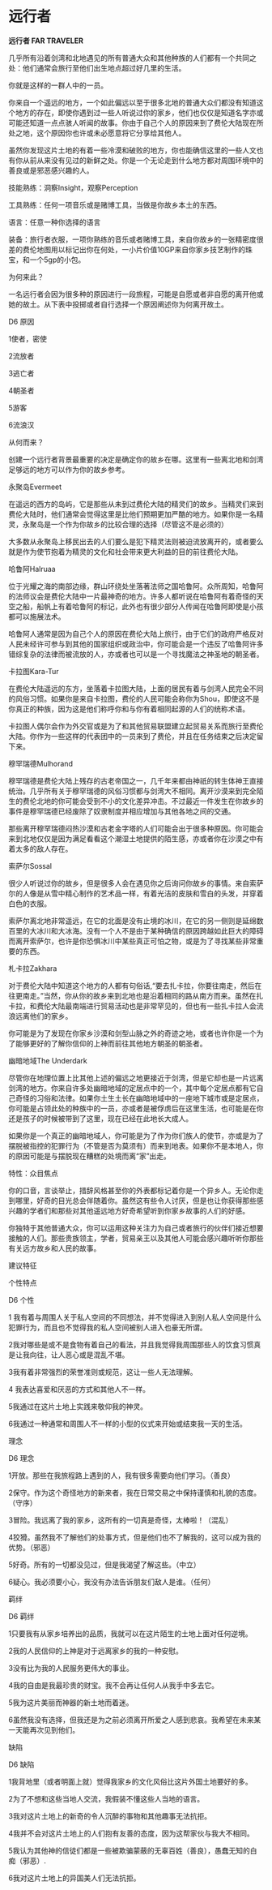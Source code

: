 # 远行者

**远行者 FAR TRAVELER**

几乎所有沿着剑湾和北地遇见的所有普通大众和其他种族的人们都有一个共同之处：他们通常会旅行至他们出生地点超过好几里的生活。

你就是这样的一群人中的一员。

你来自一个遥远的地方，一个如此偏远以至于很多北地的普通大众们都没有知道这个地方的存在，即使你遇到过一些人听说过你的家乡，他们也仅仅是知道名字亦或可能还知道一点点骇人听闻的故事。你由于自己个人的原因来到了费伦大陆现在所处之地，这个原因你也许或未必愿意将它分享给其他人。

虽然你发现这片土地的有着一些冷漠和破败的地方，你也能确信这里的一些人文也有你从前从来没有见过的新鲜之处。你是一个无论走到什么地方都对周围环境中的善良或是邪恶感兴趣的人。

技能熟练：洞察Insight，观察Perception

工具熟练：任何一项音乐或是赌博工具，当做是你故乡本土的东西。

语言：任意一种你选择的语言

装备：旅行者衣服，一项你熟练的音乐或者赌博工具，来自你故乡的一张精密度很差的费伦地图用以标记出你在何处，一小片价值10GP来自你家乡技艺制作的珠宝，和一个5gp的小包。

为何来此？

一名远行者会因为很多种的原因进行一段旅程，可能是自愿或者非自愿的离开他或她的故土。从下表中投掷或者自行选择一个原因阐述你为何离开故土。

D6      原因

1使者，密使

2流放者

3逃亡者

4朝圣者

5游客

6流浪汉

从何而来？

创建一个远行者背景最重要的决定是确定你的故乡在哪。这里有一些离北地和剑湾足够远的地方可以作为你的故乡参考。

永聚岛Evermeet

在遥远的西方的岛屿，它是那些从未到过费伦大陆的精灵们的故乡。当精灵们来到费伦大陆时，他们通常会觉得这里是比他们预期更加严酷的地方。如果你是一名精灵，永聚岛是一个作为你故乡的比较合理的选择（尽管这不是必须的）

大多数从永聚岛上移民出去的人们要么是犯下精灵法则被迫流放离开的，或者要么就是作为使节抱着为精灵的文化和社会带来更大利益的目的前往费伦大陆。

哈鲁阿Halruaa

位于光耀之海的南部边缘，群山环绕处坐落著法师之国哈鲁阿。众所周知，哈鲁阿的法师议会是费伦大陆中一片最神奇的地方。许多人都听说在哈鲁阿有着奇怪的天空之船，船帆上有着哈鲁阿的标记，此外也有很少部分人传闻在哈鲁阿即使是小孩都可以施展法术。

哈鲁阿人通常是因为自己个人的原因在费伦大陆上旅行，由于它们的政府严格反对人民未经许可参与到其他的国家组织或政治中，你可能会是一个违反了哈鲁阿许多错综复杂的法律而被流放的人，亦或者也可以是一个寻找魔法之神圣地的朝圣者。

卡拉图Kara-Tur

在费伦大陆遥远的东方，坐落着卡拉图大陆，上面的居民有着与剑湾人民完全不同的风俗习惯。如果你是来自卡拉图，费伦的人民可能会称你为Shou，即使这不是你真正的种族，因为这是他们称呼你和与你有着相同起源的人们的统称术语。

卡拉图人偶尔会作为外交官或是为了和其他贸易联盟建立起贸易关系而旅行至费伦大陆。你作为一些这样的代表团中的一员来到了费伦，并且在任务结束之后决定留下来。

穆罕瑞德Mulhorand

穆罕瑞德是费伦大陆上残存的古老帝国之一，几千年来都由神祇的转生体神王直接统治。几乎所有关于穆罕瑞德的风俗习惯都与剑湾大不相同。离开沙漠来到完全陌生的费伦北地的你可能会受到不小的文化差异冲击。不过最近一件发生在你故乡的事件是穆罕瑞德已经废除了奴隶制度并相应增加与其他各地之间的交通。

那些离开穆罕瑞德闷热沙漠和古老金字塔的人们可能会出于很多种原因。你可能会来到北地仅仅是因为满足看看这个潮湿土地提供的陌生感，亦或者你在沙漠之中有着太多的敌人存在。

索萨尔Sossal

很少人听说过你的故乡，但是很多人会在遇见你之后询问你故乡的事情。来自索萨尔的人像是从雪中精心制作的艺术品一样，有着光洁的皮肤和雪白的头发，并穿着白色的衣服。

索萨尔离北地非常遥远，在它的北面是没有止境的冰川，在它的另一侧则是延绵数百里的大冰川和大冰海。没有一个人不是由于某种确信的原因跨越如此巨大的障碍而离开索萨尔，也许是你恐惧冰川中某些真正可怕之物，或是为了寻找某些非常重要的东西。

札卡拉Zakhara

对于费伦大陆中知道这个地方的人都有句俗话,“要去扎卡拉，你要往南走，然后在往更南走。”当然，你从你的故乡来到北地也是沿着相同的路从南方而来。虽然在扎卡拉，和费伦大陆最南端进行贸易活动也是非常罕见的，但也有一些扎卡拉人会流浪远离他们的家乡。

你可能是为了发现在你家乡沙漠和剑型山脉之外的奇迹之地，或者也许你是一个为了能够更好的了解你信仰的上神而前往其他地方朝圣的朝圣者。

幽暗地域The Underdark

尽管你在地理位置上比其他上述的偏远之地更接近于剑湾，但是它却也是一片远离剑湾的地方。你来自许多处幽暗地域的定居点中的一个，其中每个定居点都有它自己奇怪的习俗和法律。如果你土生土长在幽暗地域中的一座地下城市或是定居点，你可能是占领此处的种族中的一员，亦或者是被俘虏后在这里生活，也可能是在你还是孩子的时候被带到了这里，现在已经在此地长大成人。

如果你是一个真正的幽暗地域人，你可能是为了作为你们族人的使节，亦或是为了摆脱被指控的犯罪行为（不管是否为莫须有）而来到地表。如果你不是本地人，你的原因可能是与摆脱现在糟糕的处境而离“家”出走。

特性：众目焦点

你的口音，言谈举止，措辞风格甚至你的外表都标记着你是一个异乡人。无论你走到哪里，好奇的目光总会伴随着你。虽然这有些令人讨厌，但是也让你获得那些感兴趣的学者们和那些对其他遥远地方好奇希望听到你家乡故事的人们的好感。

你独特于其他普通大众，你可以运用这种关注力为自己或者旅行的伙伴们接近想要接触的人们。那些贵族领主，学者，贸易亲王以及其他人可能会感兴趣听听你那些有关远方故乡和人民的故事。

建议特征

&#x20;

个性特点

D6      个性

1 我有着与周围人关于私人空间的不同想法，并不觉得进入到别人私人空间是什么犯罪行为，而且也不觉得我的私人空间被别人进入也豪无所谓。

2我对哪些是或不是食物有着自己的看法，并且我觉得我周围那些人的饮食习惯真是让我向往，让人恶心或是混乱不堪。

3我有着非常强烈的荣誉准则或规范，这让一些人无法理解。

4 我表达喜爱和厌恶的方式和其他人不一样。

5我通过在这片土地上实践来敬仰我的神灵。

6我通过一种通常和周围人不一样的小型的仪式来开始或结束我一天的生活。

&#x20;

理念

D6      理念

1开放。那些在我旅程路上遇到的人，我有很多需要向他们学习。（善良）

2保守。作为这个奇怪地方的新来者，我在日常交易之中保持谨慎和礼貌的态度。（守序）

3冒险。我远离了我的家乡，这所有的一切真是奇怪，太棒啦！（混乱）

4狡猾。虽然我不了解他们的处事方式，但是他们也不了解我的，这可以成为我的优势。（邪恶）

5好奇。所有的一切都没见过，但是我渴望了解这些。（中立）

6疑心。我必须要小心，我没有办法告诉朋友们敌人是谁。（任何）

&#x20;

羁绊

D6      羁绊

1只要我有从家乡培养出的品质，我就可以在这片陌生的土地上面对任何逆境。

2我的人民信仰的上神是对于远离家乡的我的一种安慰。

3没有比为我的人民服务更伟大的事业。

4我的自由是我最珍贵的财宝。我不会再让任何人从我手中多去它。

5我为这片美丽而神器的新土地而着迷。

6虽然我没有选择，但我还是为之前必须离开所爱之人感到悲哀。我希望在未来某一天能再次见到他们。

&#x20;

缺陷

D6      缺陷

1我背地里（或者明面上就）觉得我家乡的文化风俗比这片外国土地要好的多。

2为了不想和这些当地人交流，我假装不懂这些人当地的语言。

3我对这片土地上的新奇的令人沉醉的事物和其他趣事无法抗拒。

4我并不会对这片土地上的人们抱有友善的态度，因为这帮家伙与我大不相同。

5我认为其他神的信徒们都是一些被欺骗蒙蔽的无辜百姓（善良），愚蠢无知的白痴（邪恶）.

6我对这片土地上的异国美人们无法抗拒。
